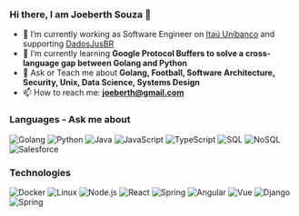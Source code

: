 ### Hi there, I am Joeberth Souza 👋

- 🔭 I’m currently working as Software Engineer on [Itaú Unibanco](https://www.itau.com.br/) and supporting [DadosJusBR](https://dadosjusbr.org/)
- 🌱 I’m currently learning **Google Protocol Buffers to solve a cross-language gap between Golang and Python**
- 💬 Ask or Teach me about **Golang, Football, Software Architecture, Security, Unix, Data Science, Systems Design**
- 📫 How to reach me: **joeberth@gmail.com**



### Languages - Ask me about

![Golang](https://img.shields.io/badge/-Golang-000?&logo=Go)
![Python](https://img.shields.io/badge/-Python-000?&logo=Python)
![Java](https://img.shields.io/badge/-Java-000?&logo=Java&logoColor=007396)
![JavaScript](https://img.shields.io/badge/-JavaScript-000?&logo=JavaScript)
![TypeScript](https://img.shields.io/badge/-TypeScript-000?&logo=TypeScript)
![SQL](https://img.shields.io/badge/-SQL-000?&logo=MySQL)
![NoSQL](https://img.shields.io/badge/-SQL-000?&logo=MongoDB)
![Salesforce](https://img.shields.io/badge/-Salesforce-000?&logo=Salesforce)

### Technologies

![Docker](https://img.shields.io/badge/-Docker-000?&logo=Docker)
![Linux](https://img.shields.io/badge/-Linux-000?&logo=Linux)
![Node.js](https://img.shields.io/badge/-Node.js-000?&logo=node.js)
![React](https://img.shields.io/badge/-React-000?&logo=React)
![Spring](https://img.shields.io/badge/-Spring-000?&logo=Spring)
![Angular](https://img.shields.io/badge/-Angular-000?&logo=Angular)
![Vue](https://img.shields.io/badge/-Vue-000?&logo=VueJS)
![Django](https://img.shields.io/badge/-Django-000?&logo=Django)
![Spring](https://img.shields.io/badge/-Spring-000?&logo=Spring)



